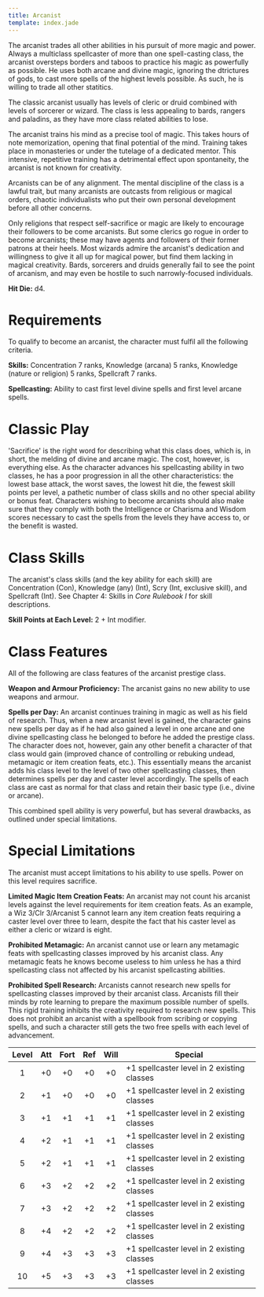 ```yaml
---
title: Arcanist
template: index.jade
---
```


The arcanist trades all other abilities in his pursuit of more magic and power.  Always a multiclass spellcaster of more than one spell-casting class, the arcanist oversteps borders and taboos to practice his magic as powerfully as possible.  He uses both arcane and divine magic, ignoring the dtrictures of gods, to cast more spells of the highest levels possible.  As such, he is willing to trade all other statitics.

The classic arcanist usually has levels of cleric or druid combined with levels of sorcerer or wizard.  The class is less appealing to bards, rangers and paladins, as they have more class related abilities to lose.

The arcanist trains his mind as a precise tool of magic.  This takes hours of note memorization, opening that final potential of the mind.  Training takes place in monasteries or under the tutelage of a dedicated mentor.  This intensive, repetitive training has a detrimental effect upon spontaneity, the arcanist is not known for creativity.

Arcanists can be of any alignment.  The mental discipline of the class is a lawful trait, but many arcanists are outcasts from religious or magical orders, chaotic individualists who put their own personal development before all other concerns.

Only religions that respect self-sacrifice or magic are likely to encourage their followers to be come arcanists.  But some clerics go rogue in order to become arcanists; these may have agents and followers of their former patrons at their heels.  Most wizards admire the arcanist's dedication and willingness to give it all up for magical power, but find them lacking in magical creativity.  Bards, sorcerers and druids generally fail to see the point of arcanism, and may even be hostile to such narrowly-focused individuals.

__Hit Die:__ d4.

Requirements
============

To qualify to become an arcanist, the character must fulfil all the following criteria.

__Skills:__ Concentration 7 ranks, Knowledge (arcana) 5 ranks, Knowledge (nature or religion) 5 ranks, Spellcraft 7 ranks.

__Spellcasting:__ Ability to cast first level divine spells and first level arcane spells.

Classic Play
============

'Sacrifice' is the right word for describing what this class does, which is, in short, the melding of divine and arcane magic.  The cost, however, is everything else.  As the character advances his spellcasting ability in two classes, he has a poor progression in all the other characteristics:  the lowest base attack, the worst saves, the lowest hit die, the fewest skill points per level, a pathetic number of class skills and no other special ability or bonus feat.  Characters wishing to become arcanists should also make sure that they comply with both the Intelligence or Charisma and Wisdom scores necessary to cast the spells from the levels they have access to, or the benefit is wasted.

Class Skills
============

The arcanist's class skills (and the key ability for each skill) are Concentration (Con), Knowledge (any) (Int), Scry (Int, exclusive skill), and Spellcraft (Int).  See Chapter 4: Skills in _Core Rulebook I_ for skill descriptions.

__Skill Points at Each Level:__  2 + Int modifier.

Class Features
==============

All of the following are class features of the arcanist prestige class.

__Weapon and Armour Proficiency:__ The arcanist gains no new ability to use weapons and armour.

__Spells per Day:__ An arcanist continues training in magic as well as his field of research.  Thus, when a new arcanist level is gained, the character gains new spells per day as if he had also gained a level in one arcane and one divine spellcasting class he belonged to before he added the prestige class.  The character does not, however, gain any other benefit a character of that class would gain (improved chance of controlling or rebuking undead, metamagic or item creation feats, etc.).  This essentially means the arcanist adds his class level to the level of two other spellcasting classes, then determines spells per day and caster level accordingly.  The spells of each class are cast as normal for that class and retain their basic type (i.e., divine or arcane).

This combined spell ability is very powerful, but has several drawbacks, as outlined under special limitations.

Special Limitations
===================

The arcanist must accept limitations to his ability to use spells.  Power on this level requires sacrifice.

__Limited Magic Item Creation Feats:__ An arcanist may not count his arcanist levels against the level requirements for item creation feats.  As an example, a Wiz 3/Clr 3/Arcanist 5 cannot learn any item creation feats requiring a caster level over three to learn, despite the fact that his caster level as either a cleric or wizard is eight.

__Prohibited Metamagic:__ An arcanist cannot use or learn any metamagic feats with spellcasting classes improved by his arcanist class.  Any metamagic feats he knows become useless to him unless he has a third spellcasting class not affected by his arcanist spellcasting abilities.

__Prohibited Spell Research:__ Arcanists cannot research new spells for spellcasting classes improved by their arcanist class.  Arcanists fill their minds by rote learning to prepare the maximum possible number of spells.  This rigid training inhibits the creativity required to research new spells.  This does not prohibit an arcanist with a spellbook from scribing or copying spells, and such a character still gets the two free spells with each level of advancement.

| Level |  Att  |  Fort |  Ref  |  Will | Special                                    |
|:-----:|:-----:|:-----:|:-----:|:-----:|--------------------------------------------|
|   1   |   +0  |   +0  |   +0  |   +0  | +1 spellcaster level in 2 existing classes |
|   2   |   +1  |   +0  |   +0  |   +0  | +1 spellcaster level in 2 existing classes |
|   3   |   +1  |   +1  |   +1  |   +1  | +1 spellcaster level in 2 existing classes |
|   4   |   +2  |   +1  |   +1  |   +1  | +1 spellcaster level in 2 existing classes |
|   5   |   +2  |   +1  |   +1  |   +1  | +1 spellcaster level in 2 existing classes |
|   6   |   +3  |   +2  |   +2  |   +2  | +1 spellcaster level in 2 existing classes |
|   7   |   +3  |   +2  |   +2  |   +2  | +1 spellcaster level in 2 existing classes |
|   8   |   +4  |   +2  |   +2  |   +2  | +1 spellcaster level in 2 existing classes |
|   9   |   +4  |   +3  |   +3  |   +3  | +1 spellcaster level in 2 existing classes |
|   10  |   +5  |   +3  |   +3  |   +3  | +1 spellcaster level in 2 existing classes |
